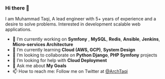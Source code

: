 ### Hi there 👋

I am Muhammad Taqi, A lead engineer with 5+ years of experience and a desire to solve problems. Interested in development scalable web applications. 

- 🔭 I’m currently working on **Symfony** , **MySQL**, **Redis**, **Ansible**, **Jenkins**, **Micro-services Architecture**
- 🌱 I’m currently learning **Cloud (AWS, GCP)**, **System Design**
- 👯 I’m looking to collaborate on **Python Django**, **PHP Symfony** projects 
- 🤔 I’m looking for help with **Cloud Deployment**
- 💬 Ask me about **My Goals**
- 📫 How to reach me: Follow me on Twitter at [@ArchTaqi](https://twitter.com/archtaqi)
